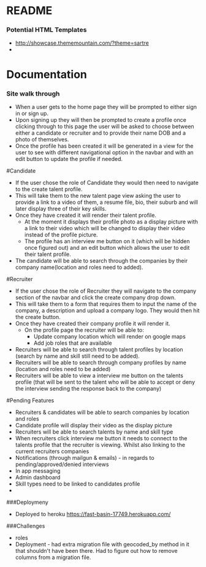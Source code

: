 # README

### Potential HTML Templates
- http://showcase.thememountain.com/?theme=sartre
-

# Documentation

### Site walk through

- When a user gets to the home page they will be prompted to either sign in or sign up.
- Upon signing up they will then be prompted to create a profile once clicking through to this page the user will be asked to choose between either a candidate or recruiter and to provide their name DOB and a photo of themselves.
- Once the profile has been created it will be generated in a view for the user to see with different navigational option in the navbar and with an edit button to update the profile if needed.

#Candidate
  - If the user chose the role of Candidate they would then need to navigate to the create talent profile.
  - This will take them to the new talent page view asking the user to provide a link to a video of them, a resume file,  bio, their suburb and will later display three of their key skills.
  - Once they have created it will render their talent profile.
    - At the moment it displays their profile photo as a display picture with a link to their video which will be changed to display their video instead of the profile picture.
    - The profile has an interview me button on it (which will be hidden once figured out) and an edit button which allows the user to edit their talent profile.
  - The candidate will be able to search through the companies by their company name(location and roles need to added).

#Recruiter
  - If the user chose the role of Recruiter they will navigate to the company section of the navbar and click the create company drop down.
  - This will take them to a form that requires them to input the name of the company, a description and upload a company logo. They would then hit the create button.
  - Once they have created their company profile it will render it.
    - On the profile page the recruiter will be able to:
      - Update company location which will render on google maps
      - Add job roles that are available
  - Recruiters will be able to search through talent profiles by location (search by name and skill still need to be added).
  - Recruiters will be able to search through company profiles by name (location and roles need to be added)
  - Recruiters will be able to view a interview me button on the talents profile (that will be sent to the talent who will be able to accept or deny the interview sending the response back to the company)

#Pending Features
  - Recruiters & candidates will be able to search companies by location and roles
  - Candidate profile will display their video as the display picture
  - Recruiters will be able to search talents by name and skill type
  - When recruiters click interview me button it needs to connect to the talents profile that the recruiter is viewing. Whilst also linking to the current recruiters companies
  - Notifications (through mailgun & emails) - in regards to pending/approved/denied interviews
  - In app messaging
  - Admin dashboard
  - Skill types need to be linked to candidates profile
  -

###Deploymeny
  - Deployed to heroku https://fast-basin-17749.herokuapp.com/

###Challenges
  - roles
  - Deployment - had extra migration file with geocoded_by method in it that shouldn't have been there. Had to figure out how to remove columns from a migration file.
